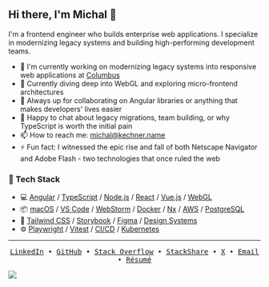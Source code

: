 ## Hi there, I'm Michal 👋

I'm a frontend engineer who builds enterprise web applications. I specialize in modernizing legacy systems and building high-performing development teams.

- 🔭 I'm currently working on modernizing legacy systems into responsive web applications at [Columbus](https://www.columbusglobal.com/?ref=https://github.com/kepek)
- 🌱 Currently diving deep into WebGL and exploring micro-frontend architectures
- 👯 Always up for collaborating on Angular libraries or anything that makes developers' lives easier
- 💬 Happy to chat about legacy migrations, team building, or why TypeScript is worth the initial pain
- 📫 How to reach me: [michal@kechner.name](mailto:michal@kechner.name)
- ⚡ Fun fact: I witnessed the epic rise and fall of both Netscape Navigator and Adobe Flash - two technologies that once ruled the web

### :space_invader: Tech Stack

-   :computer: [Angular](https://github.com/kepek?tab=repositories&language=typescript) / [TypeScript](https://github.com/kepek?tab=repositories&language=typescript) / [Node.js](https://github.com/kepek?tab=repositories&language=javascript) / [React](https://github.com/kepek?tab=repositories) / [Vue.js](https://github.com/kepek?tab=repositories) / [WebGL](https://github.com/kepek?tab=repositories)  
-   :package: [macOS](https://www.apple.com/macos/) / [VS Code](https://code.visualstudio.com/) / [WebStorm](https://www.jetbrains.com/webstorm/) / [Docker](https://www.docker.com/) / [Nx](https://nx.dev/) / [AWS](https://aws.amazon.com/) / [PostgreSQL](https://www.postgresql.org/)
-   :art: [Tailwind CSS](https://tailwindcss.com/) / [Storybook](https://storybook.js.org/) / [Figma](https://www.figma.com/) / [Design Systems](https://github.com/kepek?tab=repositories)
-   :gear: [Playwright](https://playwright.dev/) / [Vitest](https://vitest.dev/) / [CI/CD](https://github.com/kepek?tab=repositories) / [Kubernetes](https://kubernetes.io/)

<hr>

<p align="center">
  <samp>
    <a href="https://linkedin.com/in/kepek">LinkedIn</a> •
    <a href="https://github.com/kepek">GitHub</a> •
    <a href="https://stackoverflow.com/users/kepek">Stack Overflow</a> •
    <a href="https://stackshare.io/kepek">StackShare</a> •
    <a href="https://x.com/kepek">X</a> •
    <a href="mailto:michal@kechner.name">Email</a> • 
    <a href="https://kechner.name/resume">Résumé</a>
  </samp>
</p>

![](https://hit.yhype.me/github/profile?account_id=675702)
